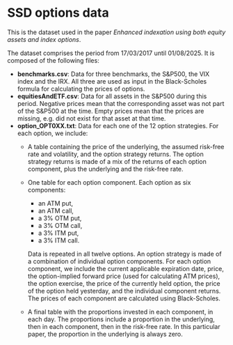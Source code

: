 # SSD options data

This is the dataset used in the paper _Enhanced indexation using both equity assets and index options_.

The dataset comprises the period from 17/03/2017 until 01/08/2025. It is composed of the following files:

 - **benchmarks.csv**: Data for three benchmarks, the S&P500, the VIX index and the IRX. All three are used as input in the Black-Scholes formula for calculating the prices of options.
 - **equitiesAndETF.csv**: Data for all assets in the S&P500 during this period. Negative prices mean that the corresponding asset was not part of the S&P500 at the time. Empty prices mean that the prices are missing, e.g. did not exist for that asset at that time.
 - **option_OPT0XX.txt**: Data for each one of the 12 option strategies. For each option, we include:
    - A table containing the price of the underlying, the assumed risk-free rate and volatility, and the option strategy returns. The option strategy returns is made of a mix of the returns of each option component, plus the underlying and the risk-free rate.
    - One table for each option component. Each option as six components:
         - an ATM put,
         - an ATM call,
         - a 3% OTM put,
         - a 3% OTM call,
         - a 3% ITM put,
         - a 3% ITM call.
       
       Data is repeated in all twelve options. An option strategy is made of a combination of individual option components. For each option component, we include the current applicable expiration date, price, the option-implied forward price (used for calculating ATM prices), the option exercise, the price of the currently held option, the price of the option held yesterday, and the individual component returns. The prices of each component are calculated using Black-Scholes.
    - A final table with the proportions invested in each component, in each day. The proportions include a proportion in the underlying, then in each component, then in the risk-free rate. In this particular paper, the proportion in the underlying is always zero.
 


